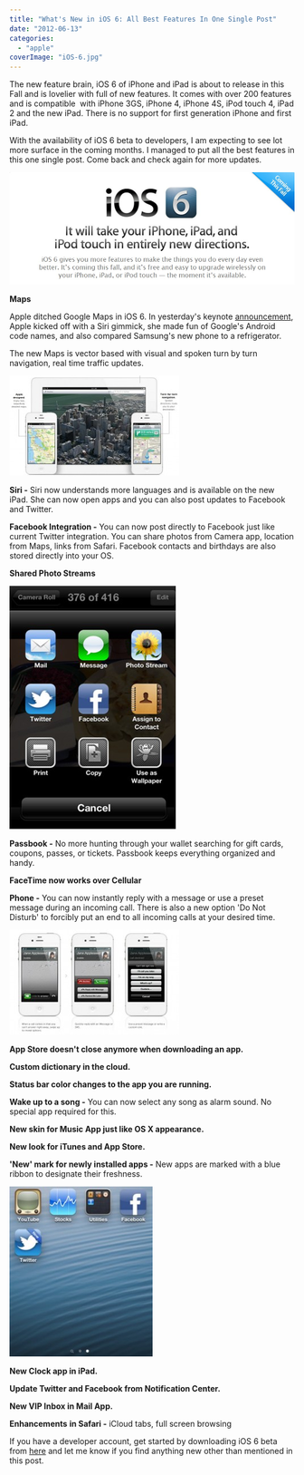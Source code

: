 ```yaml
---
title: "What's New in iOS 6: All Best Features In One Single Post"
date: "2012-06-13"
categories: 
  - "apple"
coverImage: "iOS-6.jpg"
---
```


The new feature brain, iOS 6 of iPhone and iPad is about to release in this Fall and is lovelier with full of new features. It comes with over 200 features and is compatible  with iPhone 3GS, iPhone 4, iPhone 4S, iPod touch 4, iPad 2 and the new iPad. There is no support for first generation iPhone and first iPad.

With the availability of iOS 6 beta to developers, I am expecting to see lot more surface in the coming months. I managed to put all the best features in this one single post. Come back and check again for more updates.

[![](images/iOS-6.jpg "iOS 6")](http://iCosmoGeek.com/wp-content/uploads/2012/06/iOS-6.jpg)

**Maps**

Apple ditched Google Maps in iOS 6. In yesterday's keynote [announcement](http://icosmogeek.com/wwdc-keynote-summary-ios-6-news-apps-new-macs/), Apple kicked off with a Siri gimmick, she made fun of Google's Android code names, and also compared Samsung's new phone to a refrigerator.

The new Maps is vector based with visual and spoken turn by turn navigation, real time traffic updates.

[![](images/Apple-Maps-300x176.jpg "Apple Maps")](http://iCosmoGeek.com/wp-content/uploads/2012/06/Apple-Maps.jpg)

**Siri -** Siri now understands more languages and is available on the new iPad. She can now open apps and you can also post updates to Facebook and Twitter.

**Facebook Integration -** You can now post directly to Facebook just like current Twitter integration. You can share photos from Camera app, location from Maps, links from Safari. Facebook contacts and birthdays are also stored directly into your OS.

**Shared Photo Streams**

[![](images/Shared-Photo-Streams.jpg "Shared Photo Streams")](http://iCosmoGeek.com/wp-content/uploads/2012/06/Shared-Photo-Streams.jpg)

**Passbook -** No more hunting through your wallet searching for gift cards, coupons, passes, or tickets. Passbook keeps everything organized and handy.

**FaceTime now works over Cellular**

**Phone -** You can now instantly reply with a message or use a preset message during an incoming call. There is also a new option 'Do Not Disturb' to forcibly put an end to all incoming calls at your desired time.

[![](images/Phone-in-iOS-6-300x185.jpg "Phone in iOS 6")](http://iCosmoGeek.com/wp-content/uploads/2012/06/Phone-in-iOS-6.jpg)

**App Store doesn't close anymore when downloading an app.**

**Custom dictionary in the cloud.**

**Status bar color changes to the app you are running.**

**Wake up to a song -** You can now select any song as alarm sound. No special app required for this.

**New skin for Music App just like OS X appearance.**

**New look for iTunes and App Store.**

**'New' mark for newly installed apps -** New apps are marked with a blue ribbon to designate their freshness.

[![](images/New-Mark-in-iOS-6-253x300.jpg "New Mark in iOS 6")](http://iCosmoGeek.com/wp-content/uploads/2012/06/New-Mark-in-iOS-6.jpg)

**New Clock app in iPad.**

**Update Twitter and Facebook from Notification Center.**

**New VIP Inbox in Mail App.**

**Enhancements** **in Safari -** iCloud tabs, full screen browsing

If you have a developer account, get started by downloading iOS 6 beta from [here](https://developer.apple.com/technologies/ios6/) and let me know if you find anything new other than mentioned in this post.
